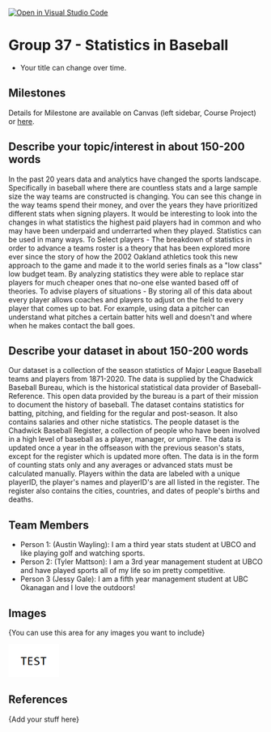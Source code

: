 [![Open in Visual Studio Code](https://classroom.github.com/assets/open-in-vscode-f059dc9a6f8d3a56e377f745f24479a46679e63a5d9fe6f495e02850cd0d8118.svg)](https://classroom.github.com/online_ide?assignment_repo_id=5828092&assignment_repo_type=AssignmentRepo)
# Group 37 - Statistics in Baseball

- Your title can change over time.

## Milestones

Details for Milestone are available on Canvas (left sidebar, Course Project) or [here](https://firas.moosvi.com/courses/data301/project/milestone01.html).

## Describe your topic/interest in about 150-200 words

In the past 20 years data and analytics have changed the sports landscape. Specifically in baseball where there are countless stats and a large sample size the way teams are constructed is changing. You can see this change in the way teams spend their money, and over the years they have prioritized different stats when signing players. It would be interesting to look into the changes in what statistics the highest paid players had in common and who may have been underpaid and underrarted when they played. 
Statistics can be used in many ways.
To Select players - 
The breakdown of statistics in order to advance a teams roster is a theory that has been explored more ever since the story of how the 2002 Oakland athletics took this new approach to the game and made it to the world series finals as a "low class" low budget team. By analyzing statistics they were able to replace star players for much cheaper ones that no-one else wanted based off of theories.
To advise players of situations - 
By storing all of this data about every player allows coaches and players to adjust on the field to every player that comes up to bat. For example, using data a pitcher can understand what pitches a certain batter hits well and doesn't and where when he makes contact the ball goes. 


## Describe your dataset in about 150-200 words

Our dataset is a collection of the season statistics of Major League Baseball teams and players from 1871-2020. The data is supplied by the Chadwick Baseball Bureau, which is the historical statistical data provider of Baseball-Reference. This open data provided by the bureau is a part of their mission to document the history of baseball. The dataset contains statistics for batting, pitching, and fielding for the regular and post-season. It also contains salaries and other niche statistics. The people dataset is the Chadwick Baseball Register, a collection of people who have been involved in a high level of baseball as a player, manager, or umpire. The data is updated once a year in the offseason with the previous season's stats, except for the register which is updated more often. The data is in the form of counting stats only and any averages or advanced stats must be calculated manually. Players within the data are labeled with a unique playerID, the player's names and playerID's are all listed in the register. The register also contains the cities, countries, and dates of people's births and deaths. 
## Team Members

- Person 1: (Austin Wayling): I am a third year stats student at UBCO and like playing golf and watching sports.
- Person 2: (Tyler Mattson): I am a 3rd year management student at UBCO and have played sports all of my life so im pretty competitive.
- Person 3 (Jessy Gale): I am a fifth year management student at UBC Okanagan and I love the outdoors!

## Images

{You can use this area for any images you want to include}

<img src ="images/test.png" width="100px">

## References

{Add your stuff here}



